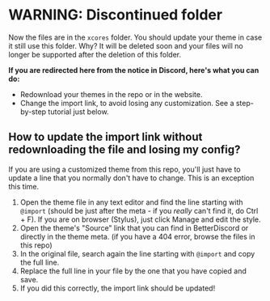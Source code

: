 # WARNING: Discontinued folder

Now the files are in the `xcores` folder. You should update your theme in case it still use this folder. Why? It will be deleted soon and your files will no longer be supported after the deletion of this folder.

**If you are redirected here from the notice in Discord, here's what you can do:**

- Redownload your themes in the repo or in the website.
- Change the import link, to avoid losing any customization. See a step-by-step tutorial just below.

## How to update the import link without redownloading the file and losing my config?

If you are using a customized theme from this repo, you'll just have to update a line that you normally don't have to change. This is an exception this time.

1. Open the theme file in any text editor and find the line starting with `@import` (should be just after the meta - if you *really* can't find it, do Ctrl + F). If you are on browser (Stylus), just click Manage and edit the style.
2. Open the theme's "Source" link that you can find in BetterDiscord or directly in the theme meta. (if you have a 404 error, browse the files in this repo)
3. In the original file, search again the line starting with `@import` and copy the full line.
4. Replace the full line in your file by the one that you have copied and save.
5. If you did this correctly, the import link should be updated!
